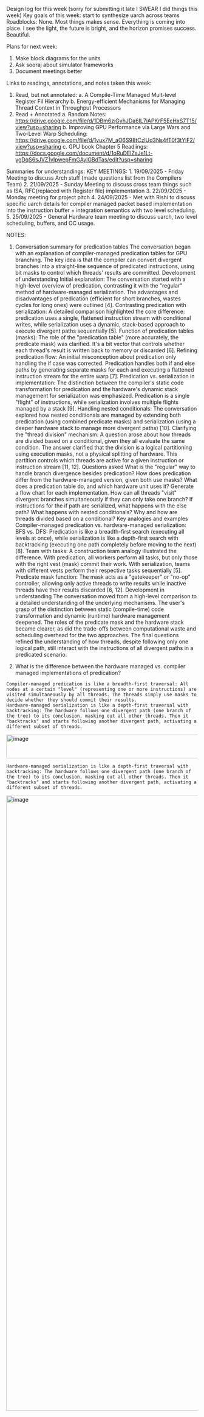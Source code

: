 Design log for this week (sorry for submitting it late I SWEAR I did things this week)
Key goals of this week: start to synthesize uarch across teams 
Roadblocks: None. Most things makes sense. Everything is coming into place. I see the light, the future is bright, and the horizon promises success. Beautiful.

Plans for next week:
  1. Make block diagrams for the units
  2. Ask sooraj about simulator frameworks
  3. Document meetings better
     
Links to readings, annotations, and notes taken this week:
1. Read, but not annotated:
  a. A Compile-Time Managed Mult-level Register Fil Hierarchy
  b. Energy-efficient Mechanisms for Managing Thread Context in Throughput Processors
2. Read + Annotated
  a. Random Notes: https://drive.google.com/file/d/1DBm6zjGyhJDa6IL7iAPKrF5EcHxS7T15/view?usp=sharing
  b. Improving GPU Performance via Large  Wars and Two-Level Warp Scheduling: https://drive.google.com/file/d/1vux7M_aO6S98tCzlUd3Ns4fT0f3tYlF2/view?usp=sharing
  c. GPU book Chapter 5 Readiings: https://docs.google.com/document/d/1oRuDElZsJe1Lt-ygDqS6sJVZ1vIpwepFmGAylGBdTas/edit?usp=sharing

Summaries for understandings:
KEY MEETINGS:
	1. 19/09/2025 - Friday Meeting to discuss Arch stuff (made questions list from the Compilers Team)
	2. 21/09/2025 - Sunday Meeting to discuss cross team things such as ISA, RFC(replaced with Register file) implementation
	3. 22/09/2025 - Monday meeting for project pitch
	4. 24/09/2025 - Met with Rishi to discuss specific uarch details for compiler managed packet based implementation into the instruction buffer + integration semantics with two level scheduling.
	5. 25/09/2025 - General Hardware team meeting to discuss uarch, two level scheduling, buffers, and OC usage.

NOTES:

1. Conversation summary for predication tables
  The conversation began with an explanation of compiler-managed predication tables for GPU branching. The key idea is that the compiler can convert divergent branches into a straight-line sequence of predicated instructions, using bit masks to control which threads' results are committed.
  Development of understanding
  Initial explanation: The conversation started with a high-level overview of predication, contrasting it with the "regular" method of hardware-managed serialization. The advantages and disadvantages of predication (efficient for short branches, wastes cycles for long ones) were outlined [4].
  Contrasting predication with serialization: A detailed comparison highlighted the core difference: predication uses a single, flattened instruction stream with conditional writes, while serialization uses a dynamic, stack-based approach to execute divergent paths sequentially [5].
  Function of predication tables (masks): The role of the "predication table" (more accurately, the predicate mask) was clarified. It's a bit vector that controls whether each thread's result is written back to memory or discarded [6].
  Refining predication flow: An initial misconception about predication only handling the if case was corrected. Predication handles both if and else paths by generating separate masks for each and executing a flattened instruction stream for the entire warp [7].
  Predication vs. serialization in implementation: The distinction between the compiler's static code transformation for predication and the hardware's dynamic stack management for serialization was emphasized. Predication is a single "flight" of instructions, while serialization involves multiple flights managed by a stack [9].
  Handling nested conditionals: The conversation explored how nested conditionals are managed by extending both predication (using combined predicate masks) and serialization (using a deeper hardware stack to manage more divergent paths) [10].
  Clarifying the "thread division" mechanism: A question arose about how threads are divided based on a conditional, given they all evaluate the same condition. The answer clarified that the division is a logical partitioning using execution masks, not a physical splitting of hardware. This partition controls which threads are active for a given instruction or instruction stream [11, 12].
  Questions asked
  What is the "regular" way to handle branch divergence besides predication?
  How does predication differ from the hardware-managed version, given both use masks?
  What does a predication table do, and which hardware unit uses it?
  Generate a flow chart for each implementation.
  How can all threads "visit" divergent branches simultaneously if they can only take one branch?
  If instructions for the if path are serialized, what happens with the else path?
  What happens with nested conditionals?
  Why and how are threads divided based on a conditional?
  Key analogies and examples
  Compiler-managed predication vs. hardware-managed serialization:
  BFS vs. DFS: Predication is like a breadth-first search (executing all levels at once), while serialization is like a depth-first search with backtracking (executing one path completely before moving to the next) [8].
  Team with tasks: A construction team analogy illustrated the difference. With predication, all workers perform all tasks, but only those with the right vest (mask) commit their work. With serialization, teams with different vests perform their respective tasks sequentially [5].
  Predicate mask function: The mask acts as a "gatekeeper" or "no-op" controller, allowing only active threads to write results while inactive threads have their results discarded [6, 12]. 
  Development in understanding
  The conversation moved from a high-level comparison to a detailed understanding of the underlying mechanisms. The user's grasp of the distinction between static (compile-time) code transformation and dynamic (runtime) hardware management deepened. The roles of the predicate mask and the hardware stack became clearer, as did the trade-offs between computational waste and scheduling overhead for the two approaches. The final questions refined the understanding of how threads, despite following only one logical path, still interact with the instructions of all divergent paths in a predicated scenario.
  
  2. What is the difference between the hardware managed vs. compiler managed implementations of predication?
	
	Compiler-managed predication is like a breadth-first traversal: All nodes at a certain "level" (representing one or more instructions) are visited simultaneously by all threads. The threads simply use masks to decide whether they should commit their results.
	Hardware-managed serialization is like a depth-first traversal with backtracking: The hardware follows one divergent path (one branch of the tree) to its conclusion, masking out all other threads. Then it "backtracks" and starts following another divergent path, activating a different subset of threads.
  <img width="873" height="62" alt="image" src="https://github.com/user-attachments/assets/f95a0ca0-466d-466e-a82f-00e76be8836c" />

	
	Hardware-managed serialization is like a depth-first traversal with backtracking: The hardware follows one divergent path (one branch of the tree) to its conclusion, masking out all other threads. Then it "backtracks" and starts following another divergent path, activating a different subset of threads.
<img width="922" height="1616" alt="image" src="https://github.com/user-attachments/assets/d971a492-b254-49b7-8a95-f1dae7e87014" />
